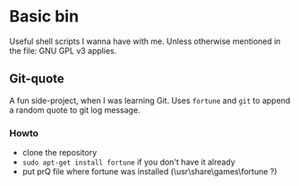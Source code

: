 Basic bin
=========

Useful shell scripts I wanna have with me. Unless otherwise mentioned in the file: GNU GPL v3 applies.

Git-quote
---------

A fun side-project, when I was learning Git. Uses `fortune` and `git` to append a random quote to git log message.

### Howto

* clone the repository
* `sudo apt-get install fortune` if you don't have it already
* put prQ file where fortune was installed (\usr\share\games\fortune ?)



